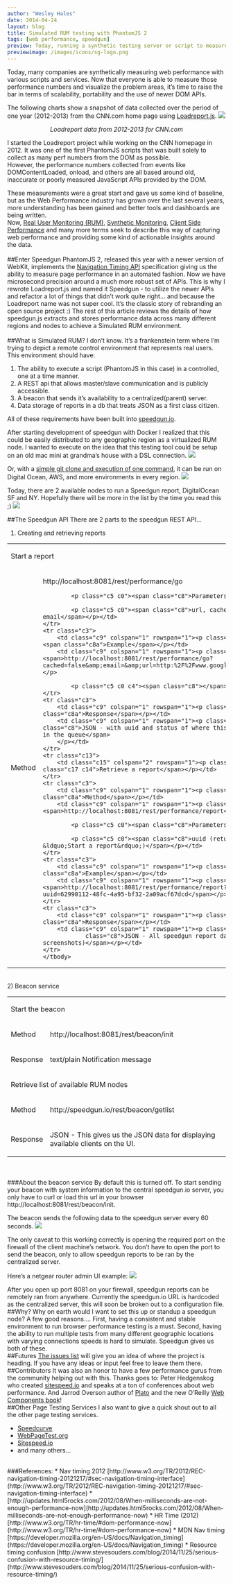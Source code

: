 ```yaml
---
author: "Wesley Hales"
date: 2014-04-24
layout: blog
title: Simulated RUM testing with PhantomJS 2
tags: [web performance, speedgun]
preview: Today, running a synthetic testing server or script to measure web performance is a great entry point into the world of automated web page testing. But what if we could take this a step further?
previewimage: /images/icons/sg-logo.png
---
```


Today, many companies are synthetically measuring web performance with various scripts and services. Now that everyone is able to measure those performance numbers and visualize the problem areas, it’s time to raise the bar in terms of scalability, portability and the use of newer DOM APIs.

The following charts show a snapshot of data collected over the period of one year (2012-2013) from the CNN.com home page using [Loadreport.js](https://github.com/wesleyhales/loadreport).
[<img style="max-width:90%" src="/images/posts/2015-15-24/image05.png"/>](https://speakerdeck.com/wesleyhales/a-baseline-for-web-performance-with-phantomjs)
<div style="width:100%;text-align:center;font-style:italic;">Loadreport data from 2012-2013 for CNN.com</div>

I started the Loadreport project while working on the CNN homepage in 2012. It was one of the first PhantomJS scripts that was built solely to collect as many perf numbers from the DOM as possible.   
However, the performance numbers collected from events like DOMContentLoaded, onload, and others are all based around old, inaccurate or poorly measured JavaScript APIs provided by the DOM.  

These measurements were a great start and gave us some kind of baseline, but as the Web Performance industry has grown over the last several years, more understanding has been gained and better tools and dashboards are being written.  
Now, [Real User Monitoring (RUM)](http://en.wikipedia.org/wiki/Real_user_monitoring), [Synthetic Monitoring](http://en.wikipedia.org/wiki/Synthetic_monitoring), [Client Side Performance](https://www.google.com/search?q=client+side+performance&oq=client+side+performance&aqs=chrome..69i57j0l5.347j0j7&sourceid=chrome&es_sm=91&ie=UTF-8) and many more terms seek to describe this way of capturing web performance and providing some kind of actionable insights around the data.  
<br/>
##Enter Speedgun
PhantomJS 2, released this year with a newer version of WebKit, implements the [Navigation Timing API](http://www.w3.org/TR/2012/REC-navigation-timing-20121217/#sec-navigation-timing-interface) specification giving us the ability to measure page performance in an automated fashion. Now we have microsecond precision around a much more robust set of APIs. This is why I rewrote Loadreport.js and named it Speedgun - to utilize the newer APIs and refactor a lot of things that didn’t work quite right… and because the Loadreport name was not super cool. It’s the classic story of rebranding an open source project :)
The rest of this article reviews the details of how speedgun.js extracts and stores performance data across many different regions and nodes to achieve a Simulated RUM environment.  
<br/>
##What is Simulated RUM?
I don’t know. It’s a frankenstein term where I’m trying to depict a remote control environment that represents real users. This environment should have:

1. The ability to execute a script (PhantomJS in this case) in a controlled, one at a time manner.
2. A REST api that allows master/slave communication and is publicly accessible.
3. A beacon that sends it’s availability to a centralized(parent) server.
4. Data storage of reports in a db that treats JSON as a first class citizen.

All of these requirements have been built into [speedgun.io](http://speedgun.io).

After starting development of speedgun with Docker I realized that this could be easily distributed to any geographic region as a virtualized RUM node. I wanted to execute on the idea that this testing tool could be setup on an old mac mini at grandma’s house with a DSL connection. 
<img style="max-width:90%" src="/images/posts/2015-15-24/image00.png"/>

Or, with a [simple git clone and execution of one command](https://github.com/wesleyhales/speedgun/blob/master/server/README.md), it can be run on Digital Ocean, AWS, and more environments in every region. 
<img style="max-width:90%" src="/images/posts/2015-15-24/image01.png"/>

Today, there are 2 available nodes to run a Speedgun report, DigitalOcean SF and NY. Hopefully there will be more in the list by the time you read this ;)
[<img style="max-width:90%" src="/images/posts/2015-15-24/image04.png"/>](http://speedgun.io)

##The Speedgun API
There are 2 parts to the speedgun REST API...

1) Creating and retrieving reports
<table cellpadding="0" cellspacing="0" class="table">
    <tbody>
    <tr class="c13">
        <td class="c15" colspan="2" rowspan="1"><p class="c2"><span class="c17 c14">Start a report</span></p></td>
    </tr>
    <tr class="c3">
        <td class="c9" colspan="1" rowspan="1"><p class="c2"><span class="c8a">Method</span></p></td>
        <td class="c9" colspan="1" rowspan="1"><p class="c2"><span>http://localhost:8081/rest/performance/go</span></p>

            

            <p class="c5 c0"><span class="c8">Parameters:</span></p>

            <p class="c5 c0"><span class="c8">url, cached, email</span></p></td>
    </tr>
    <tr class="c3">
        <td class="c9" colspan="1" rowspan="1"><p class="c5 c0"><span class="c8a">Example</span></p></td>
        <td class="c9" colspan="1" rowspan="1"><p class="c5 c0"><span>http://localhost:8081/rest/performance/go?cached=false&amp;email=&amp;url=http:%2F%2Fwww.google.com</span></p>

            <p class="c5 c0 c4"><span class="c8"></span></p></td>
    </tr> 
    <tr class="c3">
        <td class="c9" colspan="1" rowspan="1"><p class="c2"><span class="c8a">Response</span></p></td>
        <td class="c9" colspan="1" rowspan="1"><p class="c2"><span class="c8">JSON - with uuid and status of where this report is in the queue</span>
        </p></td>
    </tr>
    <tr class="c13">
        <td class="c15" colspan="2" rowspan="1"><p class="c2"><span class="c17 c14">Retrieve a report</span></p></td>
    </tr>
    <tr class="c3">
        <td class="c9" colspan="1" rowspan="1"><p class="c2"><span class="c8a">Method</span></p></td>
        <td class="c9" colspan="1" rowspan="1"><p class="c5 c0"><span>http://localhost:8081/rest/performance/report</span></p>

            <p class="c5 c0"><span class="c8">Parameters</span></p>

            <p class="c5 c0"><span class="c8">uuid (returned from &ldquo;Start a report&rdquo;)</span></p></td>
    </tr>
    <tr class="c3">
        <td class="c9" colspan="1" rowspan="1"><p class="c2"><span class="c8a">Example</span></p></td>
        <td class="c9" colspan="1" rowspan="1"><p class="c2"><span>http://localhost:8081/rest/performance/report?uuid=62990112-48fc-4a95-bf32-2a09acf67dcd</span></p></td>
    </tr>
    <tr class="c3">
        <td class="c9" colspan="1" rowspan="1"><p class="c2"><span class="c8a">Response</span></p></td>
        <td class="c9" colspan="1" rowspan="1"><p class="c2"><span
                class="c8">JSON - All speedgun report data (except screenshots)</span></p></td>
    </tr>
    </tbody>
</table>

<br/>
2) Beacon service
<table cellpadding="0" cellspacing="0" class="table">
    <tbody>
    <tr class="c13">
        <td class="c15" colspan="2" rowspan="1"><p class="c2"><span class="c14 c17">Start the beacon</span></p></td>
    </tr>
    <tr class="c3">
        <td class="c9" colspan="1" rowspan="1"><p class="c2 c10"><span class="c8a">Method</span></p></td>
        <td class="c9" colspan="1" rowspan="1"><p class="c0 c5"><span class="c8">http://localhost:8081/rest/beacon/init</span></p>
        </td>
    </tr>
    <tr class="c3">
        <td class="c9" colspan="1" rowspan="1"><p class="c2 c10"><span class="c8a">Response</span></p></td>
        <td class="c9" colspan="1" rowspan="1"><p class="c5 c0"><span class="c8">text/plain Notification message</span></p></td>
    </tr>
    <tr class="c13">
        <td class="c15" colspan="2" rowspan="1"><p class="c2"><span class="c17 c14">Retrieve list of available RUM nodes</span></p>
        </td>
    </tr>
    <tr class="c3">
        <td class="c9" colspan="1" rowspan="1"><p class="c2"><span class="c8a">Method</span></p></td>
        <td class="c9" colspan="1" rowspan="1"><p class="c5 c0"><span>http://speedgun.io/rest/beacon/</span><span
                class="c8">getlist</span></p></td>
    </tr>
    <tr class="c3">
        <td class="c9" colspan="1" rowspan="1"><p class="c2"><span class="c8a">Response</span></p></td>
        <td class="c9" colspan="1" rowspan="1"><p class="c2"><span class="c8">JSON - This gives us the JSON data for displaying available clients on the UI.</span>
        </p></td>
    </tr>
    </tbody>
</table>
<br/><br/>
###About the beacon service
By default this is turned off. To start sending your beacon with system information to the central speedgun.io server, you only have to curl or load this url in your browser http://localhost:8081/rest/beacon/init.

The beacon sends the following data to the speedgun server every 60 seconds.
<img style="max-width:90%" src="/images/posts/2015-15-24/image03.png"/>

The only caveat to this working correctly is opening the required port on the firewall of the client machine’s network. You don’t have to open the port to send the beacon, only to allow speedgun reports to be ran by the centralized server.

Here’s a netgear router admin UI example:
<img style="max-width:90%" src="/images/posts/2015-15-24/image02.png"/>

After you open up port 8081 on your firewall, speedgun reports can be remotely ran from anywhere. Currently the speedgun.io URL is hardcoded as the centralized server, this will soon be broken out to a configuration file.
<br/>
##Why?
Why on earth would I want to set this up or standup a speedgun node? A few good reasons…. First, having a consistent and stable environment to run browser performance testing is a must. Second, having the ability to run multiple tests from many different geographic locations with varying connections speeds is hard to simulate.
Speedgun gives us both of these.
<br/>
##Futures
[The issues list](https://github.com/wesleyhales/speedgun/issues) will give you an idea of where the project is heading. If you have any ideas or input feel free to leave them there.
<br/>
##Contributors
It was also an honor to have a few performance gurus from the community helping out with this. Thanks goes to:
Peter Hedgenskog who created [sitespeed.io](http://www.sitespeed.io/) and speaks at a ton of conferences about web performance. And Jarrod Overson author of [Plato](http://jsoverson.github.io/plato/examples/jquery/) and the new O’Reilly [Web Components book](http://www.amazon.com/Developing-Web-Components-jQuery-Polymer/dp/1491949023)!
<br/>
##Other Page Testing Services
I also want to give a quick shout out to all the other page testing services. 

* [Speedcurve](https://speedcurve.com/)
* [WebPageTest.org](http://www.webpagetest.org/) 
* [Sitespeed.io](http://www.sitespeed.io/)
* and many others...
<br/>
###References:
* Nav timing 2012 [http://www.w3.org/TR/2012/REC-navigation-timing-20121217/#sec-navigation-timing-interface](http://www.w3.org/TR/2012/REC-navigation-timing-20121217/#sec-navigation-timing-interface)
* [http://updates.html5rocks.com/2012/08/When-milliseconds-are-not-enough-performance-now](http://updates.html5rocks.com/2012/08/When-milliseconds-are-not-enough-performance-now)
* HR Time (2012) [http://www.w3.org/TR/hr-time/#dom-performance-now](http://www.w3.org/TR/hr-time/#dom-performance-now)
* MDN Nav timing [https://developer.mozilla.org/en-US/docs/Navigation_timing](https://developer.mozilla.org/en-US/docs/Navigation_timing)
* Resource timing confusion [http://www.stevesouders.com/blog/2014/11/25/serious-confusion-with-resource-timing/](http://www.stevesouders.com/blog/2014/11/25/serious-confusion-with-resource-timing/)

<br/>
<br/>